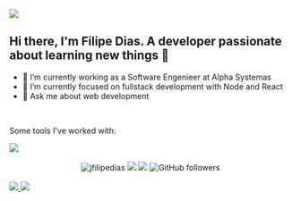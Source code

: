 <img src="https://filipedias.dev/opengraph-image.png" />


<h2>
  Hi there, I'm Filipe Dias. A developer passionate about learning new things 👋
</h2>

<ul>
  <li>🔭 I’m currently working as a Software Engenieer at Alpha Systemas</li>
  <li>🌱 I’m currently focused on fullstack development with Node and React</li>
  <li>💬 Ask me about web development</li>
</ul>

<br>

<p>Some tools I've worked with:</p>

<div>
  <a href="https://skillicons.dev">
    <img src="https://skillicons.dev/icons?i=git,github,html,css,js,ts,jest,react,nextjs,tailwind,styledcomponents,vite,nodejs,express,nestjs,prisma,cs,dotnet,sqlite,postgres,docker,aws,vercel,netlify,planetscale,figma" />
  </a>
</div>

<br>

<div align="center">
   <img src="https://komarev.com/ghpvc/?username=jfilipedias" alt="jfilipedias" />
  <a href="https://www.linkedin.com/in/jfilipedias/" target="_blank"><img src="https://img.shields.io/badge/-Filipe%20Dias-blue?style=flat&logo=Linkedin&logoColor=white&link=https://www.linkedin.com/in/jfilipedias/"/></a>
  <a href="mailto:filipediascontato@gmail.com"><img src="https://img.shields.io/badge/-filipediascontato@gmail.com-red?style=flat&logo=Gmail&logoColor=white&link=mailto:filipediascontato@gmail.com"/></a>
   <img alt="GitHub followers" src="https://img.shields.io/github/followers/jfilipedias?style=social">       
</div>

<br>

<div>
  <a href="https://github.com/anuraghazra/github-readme-stats">
    <img src="https://github-readme-stats.vercel.app/api?username=jfilipedias&show_icons=true&count_private=true&hide=issues" />
  </a>
  
  <a href="https://github.com/anuraghazra/github-readme-stats">
    <img src="https://github-readme-stats.vercel.app/api/top-langs/?username=jfilipedias&layout=compact&langs_count=6&hide=shaderlab,hlsl," />
  </a>
</div>

